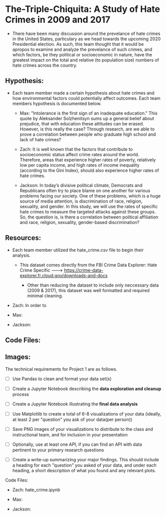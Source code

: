 # The-Triple-Chiquita: A Study of Hate Crimes in 2009 and 2017

* There have been many discussion around the prevelance of hate crimes in the United States, particulary as we head towards the upcoming 2020 Presidential election. As such, this team thought that it would be apropos to examine and analyze the prevelance of such crimes, and which factors, be they political or socioeconomic in nature, have the greatest impact on the total and relative (to population size) numbers of hate crimes across the country.

## Hypothesis:

* Each team member made a certain hypothesis about hate crimes and how environmental factors could potentially affect outcomes. Each team members hypothesis is documented below.

  * Max: "Intolerance is the first sign of an inadequate education." This quote by Aleksander Solzhenitsyn sums up a general belief about prejudice, that with education these attitudes can be erased. However, is this really the case? Through research, are we able to prove a correlation between people who graduate high school and lack of hate crimes?

  * Zach: It is well known that the factors that contribute to socioeconomic status affect crime rates around the world. Therefore, areas that experience higher rates of poverty, relatively low per capita income, and high rates of income inequality (according to the Gini Index), should also experience higher rates of hate crimes.

  * Jackson: In today’s divisive political climate, Democrats and Republicans often try to place blame on one another for various problems facing our society.  One of these problems, which is a huge source of media attention, is discrimination of race, religion, sexuality, and gender.  In this study, we will use the rates of specific hate crimes to measure the targeted attacks against these groups.  So, the question is, is there a correlation between political affiliation and race, religion, sexuality, gender-based discrimination?

## Resources:

* Each team member utilized the hate_crime.csv file to begin their analysis.

  * This dataset comes directly from the FBI Crime Data Explorer: Hate Crime Specific ---> https://crime-data-explorer.fr.cloud.gov/downloads-and-docs
    
    * Other than reducing the dataset to include only neccessary data (2009 & 2017), this dataset was well formatted and required minimal cleaning. 
  
* Zach: In order to 

* Max:

* Jackson:

## Code Files:

## Images:


The technical requirements for Project 1 are as follows.

* [ ] Use Pandas to clean and format your data set(s)

* [ ] Create a Jupyter Notebook describing the **data exploration and cleanup** process

* [ ] Create a Jupyter Notebook illustrating the **final data analysis**

* [ ] Use Matplotlib to create a total of 6-8 visualizations of your data (ideally, at least 2 per "question" you ask of your data(per person))

* [ ] Save PNG images of your visualizations to distribute to the class and instructional team, and for inclusion in your presentation

* [ ] Optionally, use at least one API, if you can find an API with data pertinent to your primary research questions

* [ ] Create a write-up summarizing your major findings. This should include a heading for each "question" you asked of your data, and under each heading, a short description of what you found and any relevant plots.

Code Files:

- Zach: hate_crime.ipynb

- Max:

- Jackson: 
